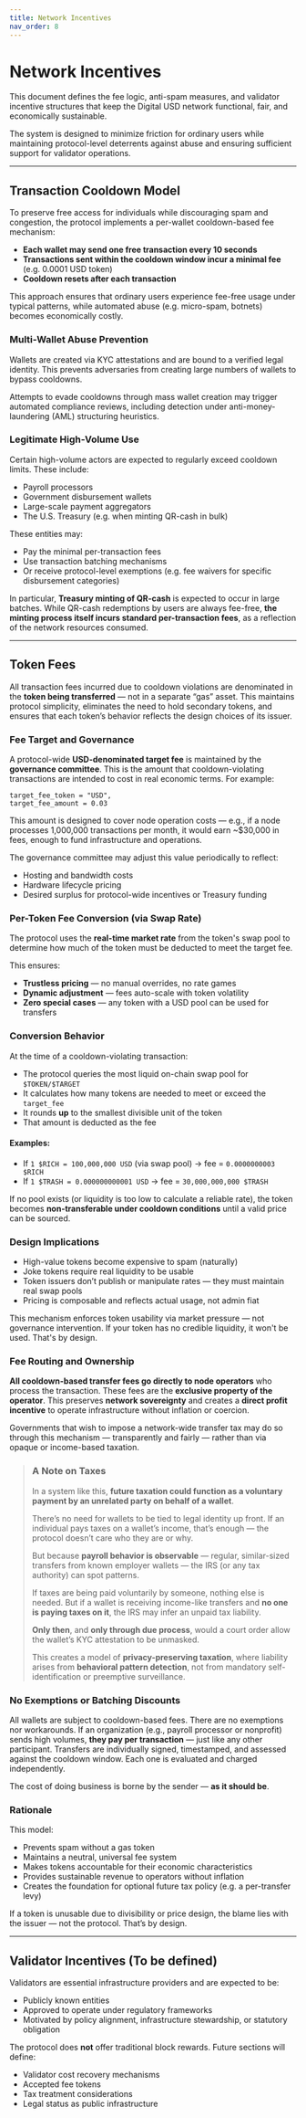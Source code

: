 ```yaml
---
title: Network Incentives
nav_order: 8
---
```


# Network Incentives

This document defines the fee logic, anti-spam measures, and validator incentive structures that keep the Digital USD network functional, fair, and economically sustainable.

The system is designed to minimize friction for ordinary users while maintaining protocol-level deterrents against abuse and ensuring sufficient support for validator operations.

---

## Transaction Cooldown Model

To preserve free access for individuals while discouraging spam and congestion, the protocol implements a per-wallet cooldown-based fee mechanism:

- **Each wallet may send one free transaction every 10 seconds**
- **Transactions sent within the cooldown window incur a minimal fee** (e.g. 0.0001 USD token)
- **Cooldown resets after each transaction**

This approach ensures that ordinary users experience fee-free usage under typical patterns, while automated abuse (e.g. micro-spam, botnets) becomes economically costly.

### Multi-Wallet Abuse Prevention

Wallets are created via KYC attestations and are bound to a verified legal identity. This prevents adversaries from creating large numbers of wallets to bypass cooldowns.

Attempts to evade cooldowns through mass wallet creation may trigger automated compliance reviews, including detection under anti-money-laundering (AML) structuring heuristics.

### Legitimate High-Volume Use

Certain high-volume actors are expected to regularly exceed cooldown limits. These include:

- Payroll processors
- Government disbursement wallets
- Large-scale payment aggregators
- The U.S. Treasury (e.g. when minting QR-cash in bulk)

These entities may:
- Pay the minimal per-transaction fees
- Use transaction batching mechanisms
- Or receive protocol-level exemptions (e.g. fee waivers for specific disbursement categories)

In particular, **Treasury minting of QR-cash** is expected to occur in large batches. While QR-cash redemptions by users are always fee-free, **the minting process itself incurs standard per-transaction fees**, as a reflection of the network resources consumed.

---

## Token Fees

All transaction fees incurred due to cooldown violations are denominated in the **token being transferred** — not in a separate “gas” asset. This maintains protocol simplicity, eliminates the need to hold secondary tokens, and ensures that each token’s behavior reflects the design choices of its issuer.

### Fee Target and Governance

A protocol-wide **USD-denominated target fee** is maintained by the **governance committee**. This is the amount that cooldown-violating transactions are intended to cost in real economic terms. For example:

```
target_fee_token = "USD",
target_fee_amount = 0.03
```

This amount is designed to cover node operation costs — e.g., if a node processes 1,000,000 transactions per month, it would earn ~$30,000 in fees, enough to fund infrastructure and operations.

The governance committee may adjust this value periodically to reflect:
- Hosting and bandwidth costs
- Hardware lifecycle pricing
- Desired surplus for protocol-wide incentives or Treasury funding

### Per-Token Fee Conversion (via Swap Rate)

The protocol uses the **real-time market rate** from the token's swap pool to determine how much of the token must be deducted to meet the target fee.

This ensures:
- **Trustless pricing** — no manual overrides, no rate games
- **Dynamic adjustment** — fees auto-scale with token volatility
- **Zero special cases** — any token with a USD pool can be used for transfers

### Conversion Behavior

At the time of a cooldown-violating transaction:
- The protocol queries the most liquid on-chain swap pool for `$TOKEN/$TARGET`
- It calculates how many tokens are needed to meet or exceed the `target_fee`
- It rounds **up** to the smallest divisible unit of the token
- That amount is deducted as the fee

#### Examples:
- If `1 $RICH = 100,000,000 USD` (via swap pool) → fee = `0.0000000003 $RICH`
- If `1 $TRASH = 0.000000000001 USD` → fee = `30,000,000,000 $TRASH`

If no pool exists (or liquidity is too low to calculate a reliable rate), the token becomes **non-transferable under cooldown conditions** until a valid price can be sourced.

### Design Implications

- High-value tokens become expensive to spam (naturally)
- Joke tokens require real liquidity to be usable
- Token issuers don’t publish or manipulate rates — they must maintain real swap pools
- Pricing is composable and reflects actual usage, not admin fiat

This mechanism enforces token usability via market pressure — not governance intervention. If your token has no credible liquidity, it won't be used. That's by design.

### Fee Routing and Ownership

**All cooldown-based transfer fees go directly to node operators** who process the transaction. These fees are the **exclusive property of the operator**. This preserves **network sovereignty** and creates a **direct profit incentive** to operate infrastructure without inflation or coercion.

Governments that wish to impose a network-wide transfer tax may do so through this mechanism — transparently and fairly — rather than via opaque or income-based taxation.

> ### A Note on Taxes  
>  
> In a system like this, **future taxation could function as a voluntary payment by an unrelated party on behalf of a wallet**.  
>  
> There’s no need for wallets to be tied to legal identity up front. If an individual pays taxes on a wallet’s income, that’s enough — the protocol doesn’t care who they are or why.  
>  
> But because **payroll behavior is observable** — regular, similar-sized transfers from known employer wallets — the IRS (or any tax authority) can spot patterns.  
>  
> If taxes are being paid voluntarily by someone, nothing else is needed. But if a wallet is receiving income-like transfers and **no one is paying taxes on it**, the IRS may infer an unpaid tax liability.  
>  
> **Only then**, and **only through due process**, would a court order allow the wallet’s KYC attestation to be unmasked.  
>  
> This creates a model of **privacy-preserving taxation**, where liability arises from **behavioral pattern detection**, not from mandatory self-identification or preemptive surveillance.

### No Exemptions or Batching Discounts

All wallets are subject to cooldown-based fees. There are no exemptions nor workarounds. If an organization (e.g., payroll processor or nonprofit) sends high volumes, **they pay per transaction** — just like any other participant. Transfers are individually signed, timestamped, and assessed against the cooldown window. Each one is evaluated and charged independently.

The cost of doing business is borne by the sender — **as it should be**.

### Rationale

This model:

- Prevents spam without a gas token
- Maintains a neutral, universal fee system
- Makes tokens accountable for their economic characteristics
- Provides sustainable revenue to operators without inflation
- Creates the foundation for optional future tax policy (e.g. a per-transfer levy)

If a token is unusable due to divisibility or price design, the blame lies with the issuer — not the protocol. That’s by design.

---

## Validator Incentives (To be defined)

Validators are essential infrastructure providers and are expected to be:

- Publicly known entities
- Approved to operate under regulatory frameworks
- Motivated by policy alignment, infrastructure stewardship, or statutory obligation

The protocol does **not** offer traditional block rewards. Future sections will define:

- Validator cost recovery mechanisms
- Accepted fee tokens
- Tax treatment considerations
- Legal status as public infrastructure
